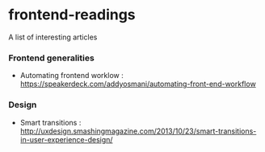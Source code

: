 frontend-readings
=================

A list of interesting articles


### Frontend generalities

- Automating frontend worklow : https://speakerdeck.com/addyosmani/automating-front-end-workflow


### Design

- Smart transitions : http://uxdesign.smashingmagazine.com/2013/10/23/smart-transitions-in-user-experience-design/
